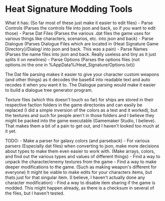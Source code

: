 # Heat Signature Modding Tools

What it has: (So far most of these just make it easier to edit files)
	- Parse Controls (Parses the controls file into json and back, so if you want to edit those)
	- Parse Dat Files (Parses the various .dat files the game uses for various things like characters, scenarios, etc. into json and back)
	- Parse Dialogue (Parses Dialogue Files which are located in {Heat Signature Game Directory}/Dialog/ into json and back. This was a pain)
	- Parse Names (Parses the name files into json and back. Really useless and tiny as it just splits it on newlines)
	- Parse Options (Parses the options files (not options.ini the one in %AppData%/Heat_Signature/Options.txt))

The Dat file parsing makes it easier to give your character custom weapons (and other things) as it decodes the base64 into readable text and auto recodes it when you want it to.
The Dialogue parsing would make it easier to build a dialogue tree generator program.

Texture files (which this doesn't touch so far) for ships are stored in their respective faction folders in the game directories and can easily be replaced (I did a simple inversion of the colors as a test and it worked), but the textures and such for people aren't in those folders and I believe they might be packed into the game executable (Gamemaker Studio, I believe). That makes them a bit of a pain to get out, and I haven't looked too much at it yet.

TODO:
	- Make a parser for galaxy colors (and parseback)
	- For various parsers (Especially dat files) when converting to json, make more decisions about types to make them even easier to work with. (Make arrays, colors, and find out the various types and values of different things)
	- Find a way to unpack the character/enemy textures from the game
	- Find a way to make deeper modifications to the game. (Such as making weapon's different for everyone) It might be viable to make edits for your characters items, but thats just for that singular item. (I believe, I haven't actually done any character modification)
	- Find a way to disable item sharing if the game is modded. This might happen already, as there is a checksum in several of the files, but I haven't tested.